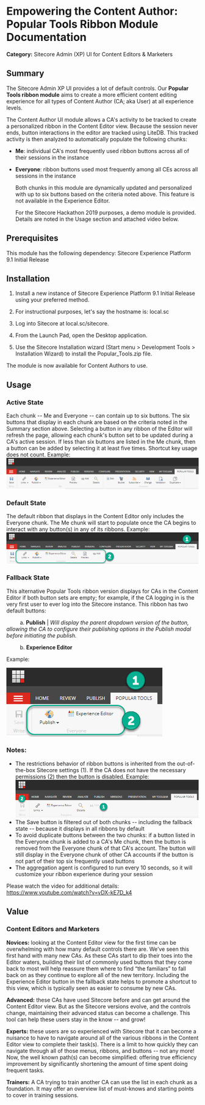# Empowering the Content Author: Popular Tools Ribbon Module Documentation
**Category:** Sitecore Admin (XP) UI for Content Editors & Marketers



## Summary
  The Sitecore Admin XP UI provides a lot of default controls. Our **Popular Tools ribbon module** aims to create a more efficient content editing experience for all types of Content Author (CA; aka User) at all experience levels.

  The Content Author UI module allows a CA's activity to be tracked to create a personalized ribbon in the Content Editor view. Because the session never ends, button interactions in the editor are tracked using LiteDB. This tracked activity is then analyzed to automatically populate the following chunks:
* **Me**: individual CA's most frequently used ribbon buttons across all of their sessions in the instance
* **Everyone**: ribbon buttons used most frequently among all CEs across all sessions in the instance

  Both chunks in this module are dynamically updated and personalized with up to six buttons based on the criteria noted above. This feature is not available in the Experience Editor.

  For the Sitecore Hackathon 2019 purposes, a demo module is provided. Details are noted in the Usage section and attached video below.


## Prerequisites
  This module has the following dependency: Sitecore Experience Platform 9.1 Initial Release



## Installation
  1. Install a new instance of Sitecore Experience Platform 9.1 Initial Release using your preferred method.

  2. For instructional purposes, let's say the hostname is: local.sc

  3. Log into Sitecore at local.sc/sitecore.

  4. From the Launch Pad, open the Desktop application.

  5. Use the Sitecore Installation wizard (Start menu > Development Tools > Installation Wizard) to install the Popular_Tools.zip file.

  The module is now available for Content Authors to use. 



## Usage


### Active State
  
  Each chunk -- Me and Everyone -- can contain up to six buttons. The six buttons that display in each chunk are based on the criteria noted in the Summary section above. Selecting a button in any ribbon of the Editor will refresh the page, allowing each chunk's button set to be updated during a CA's active session. If less than six buttons are listed in the Me chunk, then a button can be added by selecting it at least five times. Shortcut key usage does not count. Example:
  &nbsp;&nbsp;&nbsp;&nbsp;&nbsp;&nbsp;&nbsp;&nbsp;&nbsp;![Active State](https://github.com/Sitecore-Hackathon/2019-Hack-Pack/blob/master/documentation/images/Active_State-HackPack_2019SCHackathon.png "Active State HackPack 2019SCHackathon")
   
### Default State
  The default ribbon that displays in the Content Editor only includes the Everyone chunk. The Me chunk will start to populate once the CA begins to interact with any button(s) in any of its ribbons. Example:
  &nbsp;&nbsp;&nbsp;&nbsp;&nbsp;&nbsp;&nbsp;&nbsp;&nbsp;![Default State](https://github.com/Sitecore-Hackathon/2019-Hack-Pack/blob/master/documentation/images/Default_State-HackPack_2019SCHackathon.png "Default State HackPack 2019SCHackathon")
  
### Fallback State
   This alternative Popular Tools ribbon version displays for CAs in the Content Editor if both button sets are empty; for example, if the CA logging in is the very first user to ever log into the Sitecore instance. This ribbon has two default buttons:

   &nbsp;&nbsp;&nbsp;&nbsp;&nbsp;&nbsp;&nbsp;&nbsp;&nbsp;a. **Publish** | _Will display the parent dropdown version of the button, allowing the CA to configure their publishing options in the Publish modal before initiating the publish._

   &nbsp;&nbsp;&nbsp;&nbsp;&nbsp;&nbsp;&nbsp;&nbsp;&nbsp;b. **Experience Editor**
   
 Example:
   
 ![Fallback State](https://github.com/Sitecore-Hackathon/2019-Hack-Pack/blob/master/documentation/images/Fallback_State-HackPack_2019SCHackathon.png "Fallback State HackPack 2019SCHackathon")

### Notes: 
* The restrictions behavior of ribbon buttons is inherited from the out-of-the-box Sitecore settings (1). If the CA does not have the necessary permissions (2) then the button is disabled. Example:
   &nbsp;&nbsp;&nbsp;&nbsp;&nbsp;&nbsp;&nbsp;&nbsp;&nbsp;![Disabled Button States](https://github.com/Sitecore-Hackathon/2019-Hack-Pack/blob/master/documentation/images/Disabled_Buttons-HackPack_2019SCHackathon.png "Disabled Button States HackPack 2019SCHackathon")
* The Save button is filtered out of both chunks -- including the fallback state -- because it displays in all ribbons by default
* To avoid duplicate buttons between the two chunks: if a button listed in the Everyone chunk is added to a CA's Me chunk, then the button is removed from the Everyone chunk of that CA's account. The button will still display in the Everyone chunk of other CA accounts if the button is not part of their top six frequently used buttons
* The aggregation agent is configured to run every 10 seconds, so it will customize your ribbon experience during your session
    
Please watch the video for additional details: https://www.youtube.com/watch?v=vDX-kE7D_k4

## Value

### Content Editors and Marketers

   **Novices:** looking at the Content Editor view for the first time can be overwhelming with how many default controls there are. We’ve seen this first hand with many new CAs. As these CAs start to dip their toes into the Editor waters, building their list of commonly used buttons that they come back to most will help reassure them where to find “the familiars” to fall back on as they continue to explore all of the new territory. Including the Experience Editor button in the fallback state helps to promote a shortcut to this view, which is typically seen as easier to consume by new CAs.

   **Advanced:** these CAs have used Sitecore before and can get around the Content Editor view. But as the Sitecore versions evolve, and the controls change, maintaining their advanced status can become a challenge. This tool can help these users stay in the know -- and grow!

   **Experts:** these users are so experienced with Sitecore that it can become a nuisance to have to navigate around all of the various ribbons in the Content Editor view to complete their task(s). There is a limit to how quickly they can navigate through all of those menus, ribbons, and buttons -- not any more! Now, the well known path(s) can become simplified: offering true efficiency improvement by significantly shortening the amount of time spent doing frequent tasks. 

   **Trainers:** A CA trying to train another CA can use the list in each chunk as a foundation. It may offer an overview list of must-knows and starting points to cover in training sessions. 
